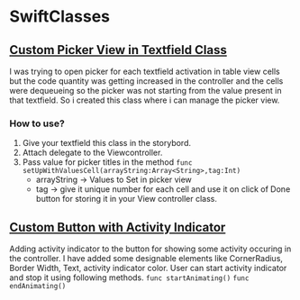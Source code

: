 # SwiftClasses

## [Custom Picker View in Textfield Class](https://github.com/varen1994/SwiftClasses/blob/master/Picker_Classes/CustomPickerTextField.swift)
I was trying to open picker for each textfield activation in table view cells but the code quantity was getting increased in the controller
 and the cells were dequeueing so the picker was not starting from the value present in that textfield.
So i created this class where i can manage the picker view.

### How to use?
1. Give your textfield this class in the storybord.
2. Attach delegate to the Viewcontroller.
3. Pass value for picker titles in the method 
  ```func setUpWithValuesCell(arrayString:Array<String>,tag:Int)```
   *  arrayString -> Values to Set in picker view
   *  tag -> give it unique number for each cell and use it on click of Done button for storing it in your View controller class.
   
## [Custom Button with Activity Indicator](https://github.com/varen1994/SwiftClasses/blob/master/Button_Classes/CustomActivityIndicatorButton.swift)   
Adding activity indicator to the button for showing some activity occuring in the controller.
I have added some designable elements like CornerRadius, Border Width, Text, activity indicator color.
User can start activity indicator and stop it using following methods.
    ``` func startAnimating() ```
    ``` func endAnimating() ```
   
   
